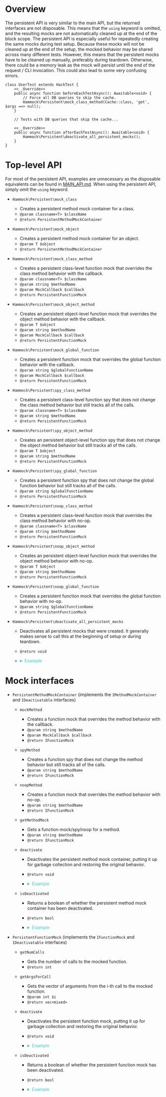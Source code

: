 # Overview

The persistent API is very similar to the main API, but the returned interfaces are not disposable. This means that the `using` keyword is omitted, and the resulting mocks are not automatically cleaned up at the end of the block scope. The persistent API is especially useful for repeatedly creating the same mocks during test setup. Because these mocks will not be cleaned up at the end of the setup, the mocked behavior may be shared across many different tests. However, this means that the persistent mocks have to be cleaned up manually, preferably during teardown. Otherwise, there could be a memory leak as the mock will persist until the end of the request / CLI invocation. This could also lead to some very confusing errors.

```hack
class UserTest extends HackTest {
	<<__Override>>
	public async function beforeEachTestAsync(): Awaitable<void> {
		// Force all DB queries to skip the cache.
		Hammock\Persistent\mock_class_method(Cache::class, 'get', $args ==> null);
	}

	// Tests with DB queries that skip the cache...

	<<__Override>>
	public async function afterEachTestAsync(): Awaitable<void> {
		Hammock\Persistent\deactivate_all_persistent_mocks();
	}
}
```

# Top-level API

For most of the persistent API, examples are unnecessary as the disposable equivalents can be found in [MAIN_API.md](https://github.com/quizlet/hammock/blob/master/MAIN_API.md). When using the persistent API, simply omit the `using` keyword.

- `Hammock\Persistent\mock_class`
	- Creates a persistent method mock container for a class.
	- `@param classname<T> $className`
	- `@return PersistentMethodMockContainer`

- `Hammock\Persistent\mock_object`
	- Creates a persistent method mock container for an object.
	- `@param T $object`
	- `@return PersistentMethodMockContainer`

- `Hammock\Persistent\mock_class_method`
	- Creates a persistent class-level function mock that overrides the class method behavior with the callback.
	- `@param classname<T> $className`
	- `@param string $methodName`
	- `@param MockCallback $callback`
	- `@return PersistentFunctionMock`

- `Hammock\Persistent\mock_object_method`
	- Creates an persistent object-level function mock that overrides the object method behavior with the callback.
	- `@param T $object`
	- `@param string $methodName`
	- `@param MockCallback $callback`
	- `@return PersistentFunctionMock`

- `Hammock\Persistent\mock_global_function`
	- Creates a persistent function mock that overrides the global function behavior with the callback.
	- `@param string $globalFunctionName`
	- `@param MockCallback $callback`
	- `@return PersistentFunctionMock`

- `Hammock\Persistent\spy_class_method`
	- Creates a persistent class-level function spy that does not change the class method behavior but still tracks all of the calls.
	- `@param classname<T> $className`
	- `@param string $methodName`
	- `@return PersistentFunctionMock`

- `Hammock\Persistent\spy_object_method`
	- Creates an persistent object-level function spy that does not change the object method behavior but still tracks all of the calls.
	- `@param T $object`
	- `@param string $methodName`
	- `@return PersistentFunctionMock`

- `Hammock\Persistent\spy_global_function`
	- Creates a persistent function spy that does not change the global function behavior but still tracks all of the calls.
	- `@param string $globalFunctionName`
	- `@return PersistentFunctionMock`

- `Hammock\Persistent\noop_class_method`
	- Creates a persistent class-level function mock that overrides the class method behavior with no-op.
	- `@param classname<T> $className`
	- `@param string $methodName`
	- `@return PersistentFunctionMock`

- `Hammock\Persistent\noop_object_method`
	- Creates an persistent object-level function mock that overrides the object method behavior with no-op.
	- `@param T $object`
	- `@param string $methodName`
	- `@return PersistentFunctionMock`

- `Hammock\Persistent\noop_global_function`
	- Creates a persistent function mock that overrides the global function behavior with no-op.
	- `@param string $globalFunctionName`
	- `@return PersistentFunctionMock`

- `Hammock\Persistent\deactivate_all_persistent_mocks`
	- Deactivates all persistent mocks that were created. It generally makes sense to call this at the beginning of setup or during teardown.
	- `@return void`
	-	<details><summary style="color: #3ccfcf">Example</summary><p>

		```hack
		$alice = new User('Alice');

		$alice->getName() === 'Alice'; // true

		Hammock\Persistent\mock_object_method($alice, 'getName', $args ==> 'Carol');

		$alice->getName() === 'Carol'; // true

		Hammock\Persistent\deactivate_all_persistent_mocks();

		$alice->getName() === 'Alice'; // true
		```

		</p></details>

# Mock interfaces

- `PersistentMethodMockContainer` (implements the `IMethodMockContainer` and `IDeactivatable` interfaces)

	- `mockMethod`
		- Creates a function mock that overrides the method behavior with the callback.
		- `@param string $methodName`
		- `@param MockCallback $callback`
		- `@return IFunctionMock`

	- `spyMethod`
		- Creates a function spy that does not change the method behavior but still tracks all of the calls.
		- `@param string $methodName`
		- `@return IFunctionMock`

	- `noopMethod`
		- Creates a function mock that overrides the method behavior with no-op.
		- `@param string $methodName`
		- `@return IFunctionMock`

	- `getMethodMock`
		- Gets a function mock/spy/noop for a method.
		- `@param string $methodName`
		- `@return IFunctionMock`
	
	- `deactivate`
		- Deactivates the persistent method mock container, putting it up for garbage collection and restoring the original behavior.
		- `@return void`
		- <details><summary style="color: #3ccfcf">Example</summary><p>

			```hack
			$alice = new User('Alice');

			$aliceMock = Hammock\Persistent\mock_object($alice);

			$aliceMock->mockMethod('getName', $args ==> 'Carol');

			$alice->getName() === 'Carol'; // true

			$aliceMock->deactivate();

			$alice->getName() === 'Alice'; // true
			```

			</p></details>

	- `isDeactivated`
		- Returns a boolean of whether the persistent method mock container has been deactivated.
		- `@return bool`
		- <details><summary style="color: #3ccfcf">Example</summary><p>

			```hack
			$alice = newUser('Alice');

			$aliceMock = Hammock\Persistent\mock_object($alice);

			$aliceMock->isDeactivated(); // false

			$aliceMock->deactivate();

			$aliceMock->isDeactivated(); // true
			```

			</p></details>

- `PersistentFunctionMock` (implements the `IFunctionMock` and `IDeactivatable` interfaces)

	- `getNumCalls`
		- Gets the number of calls to the mocked function.
		- `@return int`

	- `getArgsForCall`
		- Gets the vector of arguments from the i-th call to the mocked function.
		- `@param int $i`
		- `@return vec<mixed>`
	
	- `deactivate`
		- Deactivates the persistent function mock, putting it up for garbage collection and restoring the original behavior.
		- `@return void`
		- <details><summary style="color: #3ccfcf">Example</summary><p>

			```hack
			$alice = new User('Alice');

			$getNameMock = Hammock\Persistent\mock_object_method($alice, 'getName', $args ==> 'Carol');
			
			$alice->getName() === 'Carol'; // true
			$getNameMock->getNumCalls() === 1; // true

			$getNameMock->deactivate();

			$alice->getName() === 'Alice'; // true
			```

			</p></details>

	- `isDeactivated`
		- Returns a boolean of whether the persistent function mock has been deactivated.
		- `@return bool`
		- <details><summary style="color: #3ccfcf">Example</summary><p>

			```hack
			$alice = new User('Alice');

			$getNameMock = Hammock\Persistent\mock_object_method($alice, 'getName', $args ==> 'Carol');

			$getNameMock->isDeactivated(); // false

			$getNameMock->deactivate();

			$getNameMock->isDeactivated(); // true
			```

			</p></details>
